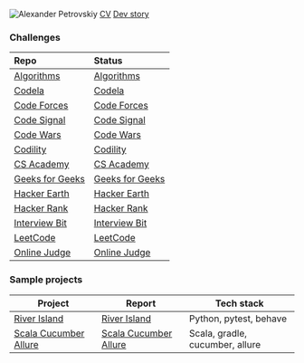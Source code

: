 ![Alexander Petrovskiy](https://user-images.githubusercontent.com/2947151/115086493-090e6500-9f15-11eb-9f88-34d176ea0a95.png)
[CV](https://stackoverflow.com/cv/apetrovskiy)
[Dev story](https://stackoverflow.com/story/apetrovskiy)


### Challenges
|Repo                                                      |Status                                                   |
|:---------------------------------------------------------|:--------------------------------------------------------|
|[Algorithms](https://github.com/apetrovskiy/testAlgo)     |[Algorithms](https://apetrovskiy.github.io/testAlgo)     |
|[Codela](https://github.com/apetrovskiy/testCode)         |[Codela](https://apetrovskiy.github.io/testCode)         |
|[Code Forces](https://github.com/apetrovskiy/testCoFo)    |[Code Forces](https://apetrovskiy.github.io/testCoFo)    |
|[Code Signal](https://github.com/apetrovskiy/codeSignTest)|[Code Signal](https://apetrovskiy.github.io/codeSignTest)|
|[Code Wars](https://github.com/apetrovskiy/testCoWa)      |[Code Wars](https://apetrovskiy.github.io/testCoWa)|
|[Codility](https://github.com/apetrovskiy/testCodi)       |[Codility](https://apetrovskiy.github.io/testCodi)|
|[CS Academy](https://github.com/apetrovskiy/testCsAc)     |[CS Academy](https://apetrovskiy.github.io/testCsAc)|
|[Geeks for Geeks](https://github.com/apetrovskiy/testGfG) |[Geeks for Geeks](https://apetrovskiy.github.io/testGfG)|
|[Hacker Earth](https://github.com/apetrovskiy/testHaEa)   |[Hacker Earth](https://apetrovskiy.github.io/testHaEa)|
|[Hacker Rank](https://github.com/apetrovskiy/testHaRa)    |[Hacker Rank](https://apetrovskiy.github.io/testHaRa)|
|[Interview Bit](https://github.com/apetrovskiy/testInBi)  |[Interview Bit](https://apetrovskiy.github.io/testInBi)|
|[LeetCode](https://github.com/apetrovskiy/testLeCo)       |[LeetCode](https://apetrovskiy.github.io/testLeCo)|
|[Online Judge](https://github.com/apetrovskiy/testOnJu)   |[Online Judge](https://apetrovskiy.github.io/testOnJu)|

### Sample projects
|Project|Report|Tech stack|
|--------------------------------------------------------------------------------|-------------------------------------------------------------------------------------------|--------------------------------|
|[River Island](https://github.com/apetrovskiy/httpbin-test-task)                |[River Island](https://apetrovskiy.github.io/httpbin-test-task)                   |Python, pytest, behave                 |
|[Scala Cucumber Allure](https://github.com/apetrovskiy/scala-gradle-cucumber)   |[Scala Cucumber Allure](https://apetrovskiy.github.io/scala-gradle-cucumber)|Scala, gradle, cucumber, allure|



